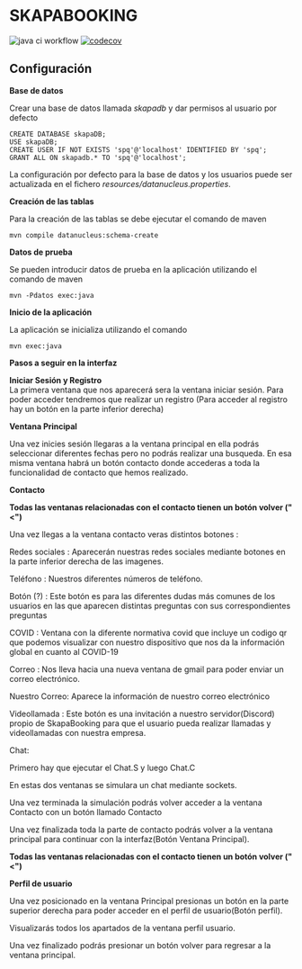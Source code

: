 SKAPABOOKING
===============================
![java ci workflow](https://github.com/aitorcavia/skapabooking/actions/workflows/java-ci.yml/badge.svg) [![codecov](https://codecov.io/gh/aitorcavia/skapaBooking/branch/master/graph/badge.svg?token=BII2KWC71L)](https://app.codecov.io/gh/aitorcavia/skapaBooking/)

Configuración
------------- 

**Base de datos**

Crear una base de datos llamada *skapadb* y dar permisos al usuario por defecto

    CREATE DATABASE skapaDB;
    USE skapaDB;
    CREATE USER IF NOT EXISTS 'spq'@'localhost' IDENTIFIED BY 'spq';
    GRANT ALL ON skapadb.* TO 'spq'@'localhost';

La configuración por defecto para la base de datos y los usuarios puede ser actualizada en el fichero *resources/datanucleus.properties*.

**Creación de las tablas**

Para la creación de las tablas se debe ejecutar el comando de maven

    mvn compile datanucleus:schema-create


**Datos de prueba**

Se pueden introducir datos de prueba en la aplicación utilizando el comando de maven

    mvn -Pdatos exec:java

**Inicio de la aplicación**

La aplicación se inicializa utilizando el comando

    mvn exec:java


    
    
    
    
    
    
**Pasos a seguir en la interfaz**






**Iniciar Sesión y Registro**    
La primera ventana que nos aparecerá sera la ventana iniciar sesión.
Para poder acceder tendremos que realizar un registro (Para acceder al registro hay un botón en la parte inferior derecha)




**Ventana Principal**

Una vez inicies sesión llegaras a la ventana principal en ella podrás seleccionar diferentes fechas pero no podrás realizar una busqueda.
En esa misma ventana habrá un botón contacto donde accederas a toda la funcionalidad de contacto que hemos realizado.






**Contacto**

**Todas las ventanas relacionadas con el contacto tienen un botón volver ("<")**


Una vez llegas a la ventana contacto veras distintos botones :


Redes sociales : Aparecerán nuestras redes sociales mediante botones en la parte inferior derecha de las imagenes.


Teléfono : Nuestros diferentes números de teléfono.


Botón (?) : Este botón es para las diferentes dudas más comunes de los usuarios en las que aparecen distintas preguntas con sus correspondientes preguntas  


COVID : Ventana con la diferente normativa covid que incluye un codigo qr que podemos visualizar con nuestro dispositivo que nos da la información global en cuanto al COVID-19


Correo : Nos lleva hacia una nueva ventana de gmail para poder enviar un correo electrónico.


Nuestro Correo: Aparece la información de nuestro correo electrónico


Videollamada : Este botón es una invitación a nuestro servidor(Discord) propio de SkapaBooking para que el usuario pueda realizar llamadas y videollamadas con nuestra empresa.


Chat:

Primero hay que ejecutar el Chat.S y luego Chat.C

En estas dos ventanas se simulara un chat mediante sockets.

Una vez terminada la simulación podrás volver acceder a la ventana Contacto con un botón llamado Contacto

Una vez finalizada toda la parte de contacto podrás volver a la ventana principal para continuar con la interfaz(Botón Ventana Principal).


**Todas las ventanas relacionadas con el contacto tienen un botón volver ("<")**


**Perfil de usuario**

Una vez posicionado en la ventana Principal presionas un botón en la parte superior derecha para poder acceder en el perfil de usuario(Botón perfil).

Visualizarás todos los apartados de la ventana perfil usuario.

Una vez finalizado podrás presionar un botón volver para regresar a la ventana principal.


